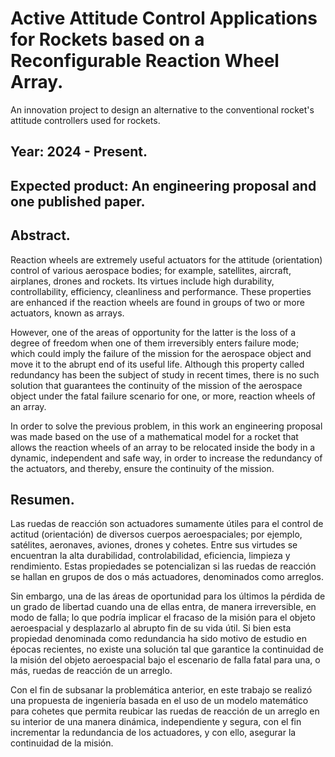 # Active Attitude Control Applications for Rockets based on a Reconfigurable Reaction Wheel Array.
An innovation project to design an alternative to the conventional rocket's attitude controllers used for rockets.

## Year: 2024 - Present. 
## Expected product: An engineering proposal and one published paper. 

## Abstract. 

Reaction wheels are extremely useful actuators for the attitude (orientation) control of various aerospace bodies; for example, satellites, aircraft, airplanes, drones and rockets. Its virtues include high durability, controllability, efficiency, cleanliness and performance. These properties are enhanced if the reaction wheels are found in groups of two or more actuators, known as arrays.
    
However, one of the areas of opportunity for the latter is the loss of a degree of freedom when one of them irreversibly enters failure mode; which could imply the failure of the mission for the aerospace object and move it to the abrupt end of its useful life. Although this property called redundancy has been the subject of study in recent times, there is no such solution that guarantees the continuity of the mission of the aerospace object under the fatal failure scenario for one, or more, reaction wheels of an array.
    
In order to solve the previous problem, in this work an engineering proposal was made based on the use of a mathematical model for a rocket that allows the reaction wheels of an array to be relocated inside the body in a dynamic, independent and safe way, in order to increase the redundancy of the actuators, and thereby, ensure the continuity of the mission.

## Resumen. 

Las ruedas de reacción son actuadores sumamente útiles para el control de actitud (orientación) de diversos cuerpos aeroespaciales; por ejemplo, satélites, aeronaves, aviones, drones y cohetes. Entre sus virtudes se encuentran la alta durabilidad, controlabilidad, eficiencia, limpieza y rendimiento. Estas propiedades se potencializan si las ruedas de reacción se hallan en grupos de dos o más actuadores, denominados como arreglos. 
    
Sin embargo, una de las áreas de oportunidad para los últimos la pérdida de un grado de libertad cuando una de ellas entra, de manera irreversible, en modo de falla; lo que podría implicar el fracaso de la misión para el objeto aeroespacial y desplazarlo al abrupto fin de su vida útil. Si bien esta propiedad denominada como redundancia ha sido motivo de estudio en épocas recientes, no existe una solución tal que garantice la continuidad de la misión del objeto aeroespacial bajo el escenario de falla fatal para una, o más, ruedas de reacción de un arreglo. 
    
Con el fin de subsanar la problemática anterior, en este trabajo se realizó una propuesta de ingeniería basada en el uso de un modelo matemático para cohetes que permita reubicar las ruedas de reacción de un arreglo en su interior de una manera dinámica, independiente y segura, con el fin incrementar la redundancia de los actuadores, y con ello, asegurar la continuidad de la misión. 
